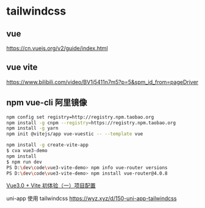 # tailwindcss

## vue
https://cn.vuejs.org/v2/guide/index.html

## vue vite

https://www.bilibili.com/video/BV1j5411n7m5?p=5&spm_id_from=pageDriver

## npm vue-cli 阿里镜像

```bash
npm config set registry=http://registry.npm.taobao.org
npm install -g cnpm --registry=https://registry.npm.taobao.org 
npm install -g yarn
npm init @vitejs/app vue-vuestic -- --template vue

npm install -g create-vite-app
$ cva vue3-demo
npm install
$ npm run dev
PS D:\dev\code\vue3-vite-demo> npm info vue-router versions
PS D:\dev\code\vue3-vite-demo> npm install vue-router@4.0.8
```

[Vue3.0 + Vite 初体验（一）项目配置](https://segmentfault.com/a/1190000038999784)

uni-app 使用 tailwindcss
https://wyz.xyz/d/150-uni-app-tailwindcss